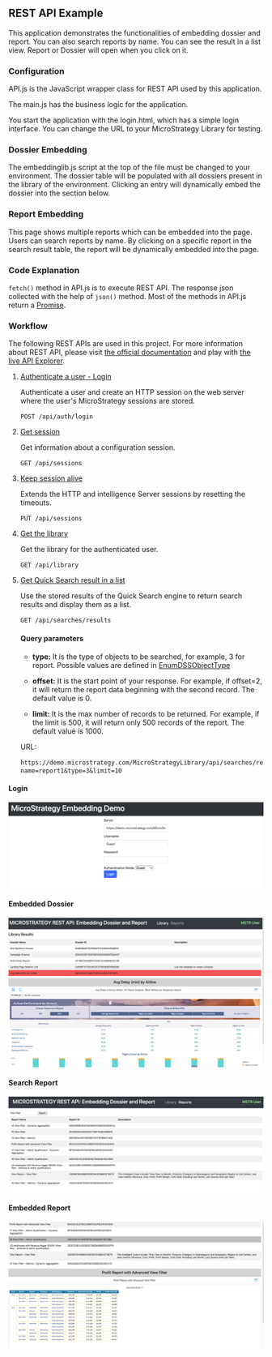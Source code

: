 ## REST API Example

This application demonstrates the functionalities of embedding dossier and report. You can also search reports by name. You can see the result in a list view. Report or Dossier will open when you click on it.

### Configuration

API.js is the JavaScript wrapper class for REST API used by this application. 

The main.js has the business logic for the application. 

You start the application with the login.html, which has a simple login interface. You can change the URL to your MicroStrategy Library for testing. 

### Dossier Embedding

The embeddinglib.js script at the top of the file must be changed to your environment. The dossier table will be populated with all dossiers present in the library of the environment. Clicking an entry will dynamically embed the dossier into the section below.

### Report Embedding

This page shows multiple reports which can be embedded into the page. Users can search reports by name. By clicking on a specific report in the search result table, the report will be dynamically embedded into the page.

### Code Explanation

```fetch()``` method in API.js is to execute REST API. The response json collected with the help of ```json()``` method. Most of the methods in API.js return a [Promise](https://developer.mozilla.org/en-US/docs/Web/JavaScript/Reference/Global_Objects/Promise). 


### Workflow

The following REST APIs are used in this project. For more information about REST API, please visit [the official documentation](https://lw.microstrategy.com/msdz/MSDL/GARelease_Current/docs/projects/RESTSDK/Content/topics/REST_API/REST_API.htm) and play with [the live API Explorer](https://demo.microstrategy.com/MicroStrategyLibrary/api-docs/index.html). 


1. [Authenticate a user - Login](https://demo.microstrategy.com/MicroStrategyLibrary/api-docs/index.html?#/Authentication/postLogin)
    
    Authenticate a user and create an HTTP session on the web server where the user's MicroStrategy sessions are stored.
   
    ```http
    POST /api/auth/login
    ```

2. [Get session](https://demo.microstrategy.com/MicroStrategyLibrary/api-docs/index.html?#/Authentication/sessionSessionIdGet) 
    
    Get information about a configuration session.

    ```http
    GET /api/sessions
    ```   

3. [Keep session alive](https://demo.microstrategy.com/MicroStrategyLibrary/api-docs/index.html?#/Authentication/sessionSessionIdPut)

    Extends the HTTP and intelligence Server sessions by resetting the timeouts.

    ```http
    PUT /api/sessions
    ```         
   
4. [Get the library](https://demo.microstrategy.com/MicroStrategyLibrary/api-docs/index.html?#/Library/getLibrary)  
    
    Get the library for the authenticated user.
    
    ```http
    GET /api/library
    ```

5. [Get Quick Search result in a list](https://demo.microstrategy.com/MicroStrategyLibrary/api-docs/index.html?#/Browsing/doQuickSearch)

    Use the stored results of the Quick Search engine to return search results and display them as a list.
    
    ```http
    GET /api/searches/results
    ```
   #### Query parameters
           
     * **type:** It is the type of objects to be searched, for example, 3 for report. Possible values are defined in [EnumDSSObjectType](https://lw.microstrategy.com/msdz/msdl/GARelease_Current/docs/ReferenceFiles/reference/com/microstrategy/webapi/EnumDSSXMLObjectTypes.html)
           
     * **offset:** It is the start point of your response. For example, if offset=2, it will return the report data beginning with the second record. The default value is 0.
   
     * **limit:** It is the max number of records to be returned. For example, if the limit is 500, it will return only 500 records of the report. The default value is 1000.
           
   URL:
   
   ```http
   https://demo.microstrategy.com/MicroStrategyLibrary/api/searches/results?name=report1&type=3&limit=10
   ```
   
#### Login

![alt text](./ScreenShot/Login.png)

#### Embedded Dossier

![alt text](./ScreenShot/Dossier.png)

#### Search Report

![alt text](./ScreenShot/Search%20Report.png)

#### Embedded Report 

![alt text](./ScreenShot/Report.png)
